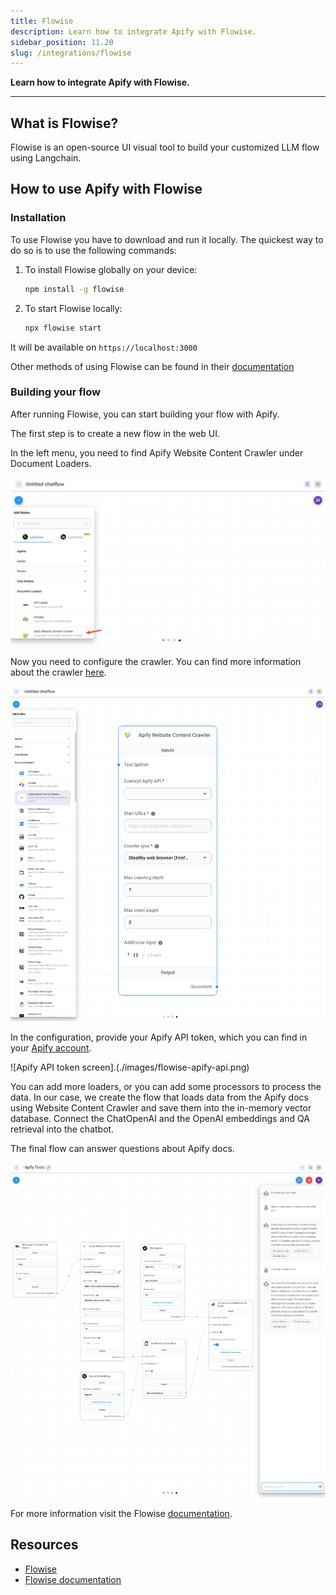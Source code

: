 ```yaml
---
title: Flowise
description: Learn how to integrate Apify with Flowise.
sidebar_position: 11.20
slug: /integrations/flowise
---
```


**Learn how to integrate Apify with Flowise.**

---

## What is Flowise?

Flowise is an open-source UI visual tool to build your customized LLM flow using Langchain.

## How to use Apify with Flowise

### Installation

To use Flowise you have to download and run it locally. The quickest way to do so is to use the following commands:

1. To install Flowise globally on your device:

    ```bash
    npm install -g flowise
    ```

2. To start Flowise locally:

    ```bash
    npx flowise start
    ```

It will be available on `https://localhost:3000`

Other methods of using Flowise can be found in their [documentation](https://docs.flowiseai.com/getting-started#quick-start)

### Building your flow

After running Flowise, you can start building your flow with Apify.

The first step is to create a new flow in the web UI.

In the left menu, you need to find Apify Website Content Crawler under Document Loaders.

![Flowise add Apify Crawler](../images/flowise-apify.png)

Now you need to configure the crawler. You can find more information about the crawler [here](https://apify.com/apify/website-content-crawler).

![Flowise and Apify](../images/flowise.png)

In the configuration, provide your Apify API token, which you can find in your [Apify account](https://my.apify.com/account#/integrations).

![Apify API token screen].(./images/flowise-apify-api.png)

You can add more loaders, or you can add some processors to process the data.
In our case, we create the flow that loads data from the Apify docs using Website Content Crawler and save them into the in-memory vector database.
Connect the ChatOpenAI and the OpenAI embeddings and QA retrieval into the chatbot.

The final flow can answer questions about Apify docs.

![Flowise and Apify](../images/flowise-2.png)

For more information visit the Flowise [documentation](https://flowiseai.com/).

## Resources

* [Flowise](https://flowiseai.com/)
* [Flowise documentation](https://github.com/FlowiseAI/Flowise#quick-start)
